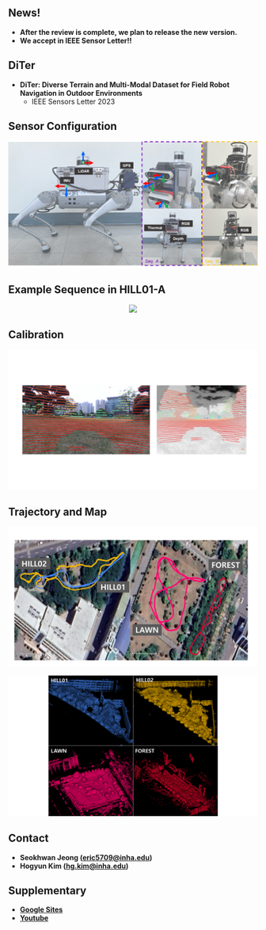 ## News!
* **After the review is complete, we plan to release the new version.**
* **We accept in IEEE Sensor Letter!!**


## DiTer
* **DiTer: Diverse Terrain and Multi-Modal Dataset for Field Robot Navigation in Outdoor Environments**
	* IEEE Sensors Letter 2023

## Sensor Configuration
<p align="center"><img src=fig/sensor_setup.png /></p>

## Example Sequence in HILL01-A
<p align="center"><img src=fig/sensor.gif /></p>

## Calibration
<p align="center"><img src=fig/calibration.png /></p>

## Trajectory and Map
<p align="center"><img src=fig/trajectory.png /></p>

<p align="center"><img src=fig/map.png /></p>

## Contact
* **Seokhwan Jeong (eric5709@inha.edu)**
* **Hogyun Kim (hg.kim@inha.edu)**

## Supplementary
* **[Google Sites](https://sites.google.com/inha.edu/diter/)**
* **[Youtube](https://www.youtube.com/watch?v=i-2FwYKT5ss)**
